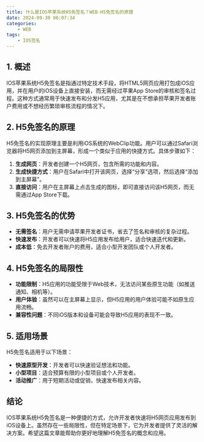 ```yaml
---
title: 什么是IOS苹果系统H5免签名？WEB-H5免签名的原理
date: 2024-09-30 06:07:34
categories:
    - WEB
tags:
    - IOS签名
---
```




## 1. 概述

IOS苹果系统H5免签名是指通过特定技术手段，将HTML5网页应用打包成iOS应用，并在用户的iOS设备上直接安装，而无需经过苹果App Store的审核和签名过程。这种方式通常用于快速发布和分发H5应用，尤其是在不想承担苹果开发者账户费用或不想经历繁琐审核流程的情况下。

<!-- more -->

## 2. H5免签名的原理

H5免签名的实现原理主要是利用iOS系统的WebClip功能。用户可以通过Safari浏览器将H5网页添加到主屏幕，形成一个类似于应用的快捷方式。具体步骤如下：

1. **生成网页**：开发者创建一个H5网页，包含所需的功能和内容。
2. **生成快捷方式**：用户在Safari中打开该网页，选择“分享”选项，然后选择“添加到主屏幕”。
3. **直接访问**：用户在主屏幕上点击生成的图标，即可直接访问该H5网页，而无需通过App Store下载。

## 3. H5免签名的优势

- **无需签名**：用户无需申请苹果开发者证书，省去了签名和审核的复杂过程。
- **快速发布**：开发者可以快速将H5应用发布给用户，适合快速迭代和更新。
- **成本低**：免去开发者账户的费用，适合小型开发团队或个人开发者。

## 4. H5免签名的局限性

- **功能限制**：H5应用的功能受限于Web技术，无法访问某些原生功能（如推送通知、相机等）。
- **用户体验**：虽然可以在主屏幕上显示，但H5应用的用户体验可能不如原生应用流畅。
- **兼容性问题**：不同iOS版本和设备可能会导致H5应用的表现不一致。

## 5. 适用场景

H5免签名适用于以下场景：

- **快速原型开发**：开发者可以快速验证想法和功能。
- **小型项目**：适合预算有限的小型项目或个人开发者。
- **活动推广**：用于短期活动或促销，快速发布相关内容。

## 结论

IOS苹果系统H5免签名是一种便捷的方式，允许开发者快速将H5网页应用发布到iOS设备上。虽然存在一些局限性，但在特定场景下，它为开发者提供了灵活的解决方案。希望这篇文章能帮助你更好地理解H5免签名的概念和应用。